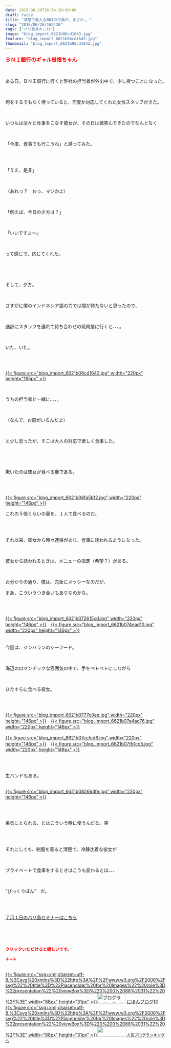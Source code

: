 ```yaml
---
date: 2016-06-26T16:54:26+09:00
draft: false
title: "清楚で美人なBNIの行員が、まさか、、"
slug: "2016/06/26/165426"
tags: ["バリ島あれこれ"]
image: "blog_import_6621b06cd1643.jpg"
feature: "blog_import_6621b06cd1643.jpg"
thumbnail: "blog_import_6621b06cd1643.jpg"
---
```

<p><font color="#ff0000" size="3"><strong>ＢＮＩ銀行のギャル曽根ちゃん</strong></font></p><br/><p>ある日、ＢＮＩ銀行に行くと弊社の担当者が外出中で、少し待つことになった。</p><br/><p>何をするでもなく待っていると、何度か対応してくれた女性スタッフがきた。</p><br/><p>いつもは淡々と仕事をこなす彼女が、その日は微笑んできたのでなんとなく</p><br/><p>「今度、食事でも行こうね」と誘ってみた。</p><br/><br/><p>「ええ、是非」</p><br/><p>（あれっ？　おっ、マジかよ）</p><br/><p>「例えば、今日の夕方は？」</p><br/><p>「いいですよ～」</p><br/><p>って感じで、応じてくれた。</p><br/><p><br/></p><p>そして、夕方。</p><br/><p>さすがに僕のインドネシア語の力では間が持たないと思ったので、</p><br/><p>通訳にスタッフを連れて待ち合わせの焼肉屋に行くと、、、。</p><br/><p>いた、いた。</p><br/><p><br/><a href="blog_import_6621b06e0e60f.jpg">{{< figure src="blog_import_6621b06cd1643.jpg" width="220px" height="165px" >}}</a><br/></p><br/><p>うちの担当者と一緒に、、、。</p><br/><p>（なんで、お前がいるんだよ）</p><br/><p>と少し思ったが、そこは大人の対応で楽しく食事した。</p><br/><p><br/></p><p>驚いたのは彼女が食べる量である。</p><br/><p><br/><a href="blog_import_6621b071201b4.jpg">{{< figure src="blog_import_6621b06fa5bf2.jpg" width="220px" height="146px" >}}</a><br/></p><p>これの５倍くらいの量を、１人で食べるのだ。</p><br/><br/><p>それ以来、彼女から時々連絡があり、食事に誘われるようになった。</p><br/><p>彼女から誘われるときは、メニューの指定（希望？）がある。</p><br/><p>お分かりの通り、僕は、完全にメッシーなのだが、</p><p> </p><p>まあ、こういうつき合いもありなのかな。</p><br/><br/><p><a href="blog_import_6621b07398449.jpg">{{< figure src="blog_import_6621b072615cd.jpg" width="220px" height="146px" >}}</a>　<a href="blog_import_6621b0762bd47.jpg">{{< figure src="blog_import_6621b074ead10.jpg" width="220px" height="146px" >}}</a><br/><br/><br/>今回は、ジンバランのシーフード。</p><br/><p>海辺のロマンチックな雰囲気の中で、手をベトベトにしながら</p><br/><p>ひたすらに食べる彼女。</p><br/><p><br/><a href="blog_import_6621b078b445f.jpg">{{< figure src="blog_import_6621b0777c0ee.jpg" width="220px" height="146px" >}}</a>　<a href="blog_import_6621b07b89372.jpg">{{< figure src="blog_import_6621b07a4ac76.jpg" width="220px" height="146px" >}}</a><br/><br/><a href="blog_import_6621b07e16bfe.jpg">{{< figure src="blog_import_6621b07ccfcd8.jpg" width="220px" height="146px" >}}</a>　<a href="blog_import_6621b080e68e1.jpg">{{< figure src="blog_import_6621b07fb1cd5.jpg" width="220px" height="146px" >}}</a><br/></p><br/><br/><p>生バンドもある。</p><p><br/><a href="blog_import_6621b083c86f1.jpg">{{< figure src="blog_import_6621b08266dfe.jpg" width="220px" height="146px" >}}</a><br/></p><br/><br/><p>呆気にとられる、とはこういう時に使うんだな。笑</p><br/><br/><p>それにしても、制服を着ると清楚で、冷静沈着な彼女が</p><br/><p>プライベートで食事をするときはこうも変わるとは、、、</p><br/><p>“びっくりぽん”　だ。</p><br/><br/><p><a href="iin.co.jp" target="_blank">７月１日のバリ島セミナーはこちら</a></p><br/><br/><br/><p><font color="#ff0000" size="2"><strong>クリックいただけると嬉しいです。<br/></strong></font></p><p><font color="#ff0000" size="2"><strong>↓↓↓</strong></font></p><p><br/><a href="http://www.blogmura.com/ranking.html" target="_blank">{{< figure src="svg+xml;charset=utf-8,%3Csvg%20xmlns%3D%22http%3A%2F%2Fwww.w3.org%2F2000%2Fsvg%22%20title%3D%22Placeholder%20for%20Images%22%20role%3D%22presentation%22%20viewBox%3D%220%200%2088%2031%22%20%2F%3E" width="88px" height="31px" >}}<noscript><img border="0" alt="ブログランキング・にほんブログ村へ" src="https://img-proxy.blog-video.jp/images?url=http%3A%2F%2Fwww.blogmura.com%2Fimg%2Fwww88_31.gif" width="88" height="31"></noscript></a> <a href="http://www.blogmura.com/ranking.html" target="_blank">にほんブログ村</a> <br/><a title="人気ブログランキングへ" href="link.php?1804582">{{< figure src="svg+xml;charset=utf-8,%3Csvg%20xmlns%3D%22http%3A%2F%2Fwww.w3.org%2F2000%2Fsvg%22%20title%3D%22Placeholder%20for%20Images%22%20role%3D%22presentation%22%20viewBox%3D%220%200%2088%2031%22%20%2F%3E" width="88px" height="31px" >}}<noscript><img border="0" src="https://blog.with2.net/img/banner/banner_22.gif" width="88" height="31"></noscript></a> <a style="FONT-SIZE: 12px" href="link.php?1804582">人気ブログランキングへ</a> </p>

